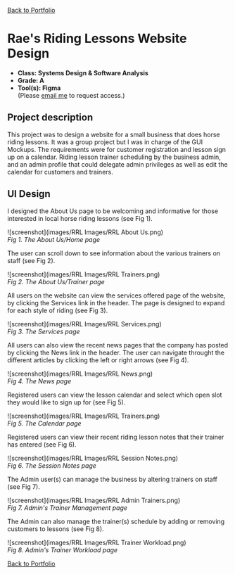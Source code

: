 [Back to Portfolio](./)

Rae's Riding Lessons Website Design
===============

-   **Class: Systems Design & Software Analysis** 
-   **Grade: A** 
-   **Tool(s): Figma**  
    (Please [email me](mailto:rbsquires@csustudent.net?subject=GitHub%20Access) to request access.)

## Project description

This project was to design a website for a small business that does horse riding lessons. It was a group project but I was in charge of the GUI Mockups. The requirements were for customer registration and lesson sign up on a calendar. Riding lesson trainer scheduling by the business admin, and an admin profile that could delegate admin privileges as well as edit the calendar for customers and trainers.

## UI Design

I designed the About Us page to be welcoming and informative for those interested in local horse riding lessons (see Fig 1).

![screenshot](images/RRL Images/RRL About Us.png)  
*Fig 1. The About Us/Home page*

The user can scroll down to see information about the various trainers on staff (see Fig 2).

![screenshot](images/RRL Images/RRL Trainers.png)  
*Fig 2. The About Us/Trainer page*

All users on the website can view the services offered page of the website, by clicking the Services link in the header. The page is designed to expand for each style of riding (see Fig 3).

![screenshot](images/RRL Images/RRL Services.png)  
*Fig 3. The Services page*

All users can also view the recent news pages that the company has posted by clicking the News link in the header. The user can navigate throught the different articles by clicking the left or right arrows (see Fig 4).

![screenshot](images/RRL Images/RRL News.png)  
*Fig 4. The News page*

Registered users can view the lesson calendar and select which open slot they would like to sign up for (see Fig 5).

![screenshot](images/RRL Images/RRL Trainers.png)  
*Fig 5. The Calendar page*

Registered users can view their recent riding lesson notes that their trainer has entered (see Fig 6).

![screenshot](images/RRL Images/RRL Session Notes.png)  
*Fig 6. The Session Notes page*

The Admin user(s) can manage the business by altering trainers on staff (see Fig 7).

![screenshot](images/RRL Images/RRL Admin Trainers.png)  
*Fig 7. Admin's Trainer Management page*

The Admin can also manage the trainer(s) schedule by adding or removing customers to lessons (see Fig 8).

![screenshot](images/RRL Images/RRL Trainer Workload.png)  
*Fig 8. Admin's Trainer Workload page*

[Back to Portfolio](./)
